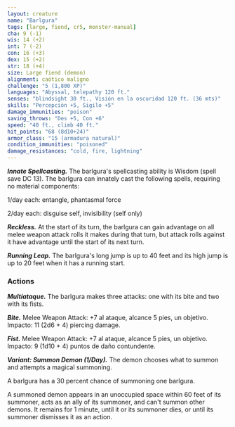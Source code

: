 ```yaml
---
layout: creature
name: "Barlgura"
tags: [large, fiend, cr5, monster-manual]
cha: 9 (-1)
wis: 14 (+2)
int: 7 (-2)
con: 16 (+3)
dex: 15 (+2)
str: 18 (+4)
size: Large fiend (demon)
alignment: caótico maligno
challenge: "5 (1,800 XP)"
languages: "Abyssal, telepathy 120 ft."
senses: "blindsight 30 ft., Visión en la oscuridad 120 ft. (36 mts)"
skills: "Percepción +5, Sigilo +5"
damage_immunities: "poison"
saving_throws: "Des +5, Con +6"
speed: "40 ft., climb 40 ft."
hit_points: "68 (8d10+24)"
armor_class: "15 (armadura natural)"
condition_immunities: "poisoned"
damage_resistances: "cold, fire, lightning"
---
```


***Innate Spellcasting.*** The barlgura's spellcasting ability is Wisdom (spell save DC 13). The barlgura can innately cast the following spells, requiring no material components:

1/day each: entangle, phantasmal force

2/day each: disguise self, invisibility (self only)

***Reckless.*** At the start of its turn, the barlgura can gain advantage on all melee weapon attack rolls it makes during that turn, but attack rolls against it have advantage until the start of its next turn.

***Running Leap.*** The barlgura's long jump is up to 40 feet and its high jump is up to 20 feet when it has a running start.

### Actions

***Multiataque.*** The barlgura makes three attacks: one with its bite and two with its fists.

***Bite.*** Melee Weapon Attack: +7 al ataque, alcance 5 pies, un objetivo. Impacto: 11 (2d6 + 4) piercing damage.

***Fist.*** Melee Weapon Attack: +7 al ataque, alcance 5 pies, un objetivo. Impacto: 9 (1d10 + 4) puntos de daño contundente.

***Variant: Summon Demon (1/Day).*** The demon chooses what to summon and attempts a magical summoning.

A barlgura has a 30 percent chance of summoning one barlgura.

A summoned demon appears in an unoccupied space within 60 feet of its summoner, acts as an ally of its summoner, and can't summon other demons. It remains for 1 minute, until it or its summoner dies, or until its summoner dismisses it as an action.